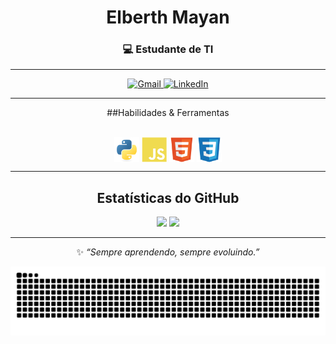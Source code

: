 <div align="center">

# Elberth Mayan  
### 💻 Estudante de TI  

---

<!-- Social Links -->
<p>
<a href="mailto:elberthmayan2007@gmail.com">
  <img alt="Gmail" src="https://img.shields.io/badge/Gmail-D14836?style=for-the-badge&logo=gmail&logoColor=white"/>
</a>
<a href="https://www.linkedin.com/in/elberthmayan/" target="_blank">
  <img alt="LinkedIn" src="https://img.shields.io/badge/LinkedIn-0077B5?style=for-the-badge&logo=linkedin&logoColor=white"/>
</a>
</p>

---

##Habilidades & Ferramentas  

<div align="center" style="display: inline_block"><br>
  <img align="center" alt="Python" height="40" width="40" src="https://raw.githubusercontent.com/devicons/devicon/master/icons/python/python-original.svg">
  <img align="center" alt="JavaScript" height="40" width="40" src="https://raw.githubusercontent.com/devicons/devicon/master/icons/javascript/javascript-plain.svg">
  <img align="center" alt="HTML" height="40" width="40" src="https://raw.githubusercontent.com/devicons/devicon/master/icons/html5/html5-original.svg">
  <img align="center" alt="CSS" height="40" width="40" src="https://raw.githubusercontent.com/devicons/devicon/master/icons/css3/css3-original.svg">
</div>

---

##  Estatísticas do GitHub  

<div align="center">
  <img height="180em" src="https://github-readme-stats.vercel.app/api?username=elberthmayan&show_icons=true&theme=tokyonight"/>
  <img height="180em" src="https://github-readme-stats.vercel.app/api/top-langs/?username=elberthmayan&layout=compact&langs_count=7&theme=tokyonight"/>
</div>

---

✨ _“Sempre aprendendo, sempre evoluindo.”_

</div>




<picture align="center">
  <source media="(prefers-color-scheme: dark)" srcset="https://raw.githubusercontent.com/Jan-Carles/Jan-Carles/output/github-contribution-grid-snake-dark.svg">
  <source media="(prefers-color-scheme: light)" srcset="https://raw.githubusercontent.com/Jan-Carles/Jan-Carles/output/github-contribution-grid-snake-dark.svg">
  <img align="center" alt="github contribution grid snake animation" src="https://raw.githubusercontent.com/Jan-Carles/Jan-Carles/output/github-contribution-grid-snake.svg">
</picture>
